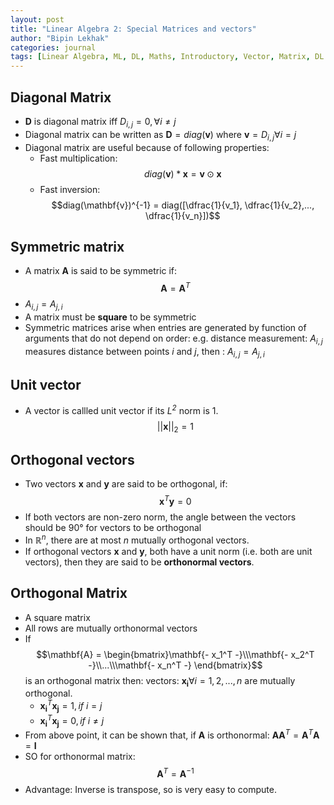 ```yaml
---
layout: post
title: "Linear Algebra 2: Special Matrices and vectors"
author: "Bipin Lekhak"
categories: journal
tags: [Linear Algebra, ML, DL, Maths, Introductory, Vector, Matrix, DL Book]
---
```



## Diagonal Matrix

- $\mathbf{D}$ is diagonal matrix iff $D_{i,j} = 0, \forall i \ne j$
- Diagonal matrix can be written as $\mathbf{D} = diag(\mathbf{v})$ where
    $\mathbf{v} = D_{i,j} \forall i=j$
- Diagonal matrix are useful because of following properties:
  - Fast multiplication:
  $$diag(\mathbf{v})*\mathbf{x} = \mathbf{v} \odot \mathbf{x}$$
  - Fast inversion:
    $$diag(\mathbf{v})^{-1} = diag([\dfrac{1}{v_1}, \dfrac{1}{v_2},...,
    \dfrac{1}{v_n}])$$

## Symmetric matrix

- A matrix $\mathbf{A}$ is said to be symmetric if:
  $$\mathbf{A} = \mathbf{A}^T$$
- $A_{i,j} = A_{j,i}$
- A matrix must be **square** to be symmetric
- Symmetric matrices arise when entries are generated by function of arguments
  that do not depend on order: e.g. distance measurement: $A_{i,j}$ measures
  distance between points $i$ and $j$, then : $A_{i,j} = A_{j,i}$

## Unit vector

- A vector is callled unit vector if its *L<sup>2</sup>* norm is 1.
  $$\vert\vert\mathbf{x}\vert\vert_2 = 1$$

## Orthogonal vectors

- Two vectors $\mathbf{x}$ and $\mathbf{y}$ are said to be orthogonal, if:
  $$\mathbf{x}^T \mathbf{y} = 0$$
- If both vectors are non-zero norm, the angle between the vectors should be
  $90°$ for vectors to be orthogonal
- In $\mathbb{R}^n$, there are at most $n$ mutually orthogonal vectors.
- If orthogonal vectors $\mathbf{x}$ and $\mathbf{y}$, both have a unit norm
  (i.e. both are unit vectors), then they are said to be **orthonormal vectors**.

## Orthogonal Matrix

- A square matrix
- All rows are mutually orthonormal vectors
- If
$$\mathbf{A} = \begin{bmatrix}\mathbf{- x_1^T -}\\\mathbf{- x_2^T -}\\...\\\mathbf{- x_n^T -} \end{bmatrix}$$
  is an orthogonal matrix then: vectors: $\mathbf{x_i} \forall i = 1,2,...,n$
  are mutually orthogonal.
  - $\mathbf{x_i}^T\mathbf{x_j} = 1, if \ i=j$
  - $\mathbf{x_i}^T\mathbf{x_j} = 0, if \ i\ne j$
- From above point, it can be shown that, if $\mathbf{A}$ is orthonormal:
$\mathbf{A}\mathbf{A}^T = \mathbf{A}^T\mathbf{A} = \mathbf{I}$
- SO for orthonormal matrix:
  $$\mathbf{A}^T = \mathbf{A}^{-1}$$
- Advantage: Inverse is transpose, so is very easy to compute.

